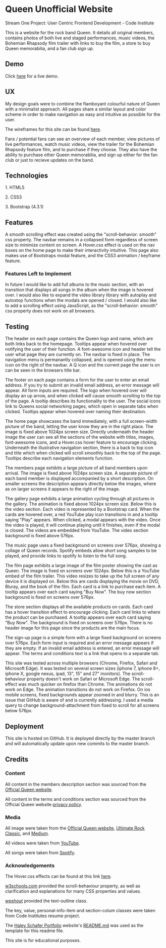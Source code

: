 <h1>Queen Unofficial Website</h1>

<p>Stream One Project: User Centric Frontend Development - Code Institute</p>
<p>This is a website for the rock band Queen. It details all original members, contains photos of both live and staged performances, music videos, the Bohemian Rhapsody film trailer with links to buy the film, a store to buy Queen memorabilia, and a fan club sign up.</p>

<h2>Demo</h2>

<p>Click <a href="https://olan1.github.io/milestone-project-1/" target="_blank">here</a> for a live demo.</p>

<h2>UX</h2>

<p>My design goals were to combine the flamboyant colourful nature of Queen with a minimalist approach. All pages share a similar layout and color scheme in order to make navigation as easy and intuitive as possible for the user.</p>
<p>The wireframes for this site can be found <a href="https://github.com/Olan1/milestone-project-1/blob/master/assets/wireframes/wireframes.pdf" target="_blank">here</a>.</p>
<p>Fans / potential fans can see an overview of each member, view pictures of live performances, watch music videos, view the trailer for the Bohemian Rhapsody feature film, and to purchase if they choose. They also have the ability to purchase other Queen memorabilia, and sign up either for the fan club or just to recieve updates on the band.</p>

<h2>Technologies</h2>
<p>1. HTML5</p>
<p>2. CSS3</p>
<p>3. Bootstrap (4.3.1)</p>

<h2>Features</h2>
<p>A smooth scrolling effect was created using the "scroll-behavior: smooth" css property. The navbar remains in a collapsed form regardless of screen size to minimize content on screen. A Hover.css effect is used on the nav boxes on the home page to make their interactivity intuitive. This page also makes use of Bootstraps modal feature, and the CSS3 animation / keyframe feature.</p> 

<h3>Features Left to Implement</h3>
<p>In future I would like to add full albums to the music section, with an transition that displays all songs in the album when the image is hovered over. I would also like to expand the video library library with autoplay and autostop functions when the modals are opened / closed. I would also like to add a scrolling effect using JavaScript, as the "scroll-behavior: smooth" css property does not work on all browsers.</p>

<h2>Testing</h2>
<p>The header on each page contains the Queen logo and name, which are both links back to the homepage. Tooltips appear when hovered over notifying the user of their function. A font-awesome icon and header tell the user what page they are currently on. The navbar is fixed in place. The navigation menu is permanantly collapsed, and is opened using the menu icon on the right of the navbar. A Q icon and the current page the user is on can be seen in the browsers title bar.</p>
<p>The footer on each page contains a form for the user to enter an email address. If you try to submit an invalid email address, an error message will appear. All form inputs are required. The logo when hovered over will display an up arrow, and when clicked will cause smooth scrolling to the top of the page. A tooltip describes its functionality to the user. The social icons link to Queens social networking pages, which open in separate tabs when clicked. Tooltips appear when hovered over naming their destination.<p>
<p>The home page showcases the band immediately, with a full screen-width picture of the band, letting the user know they are in the right place. The image is fixed above 1024px screen size. Directly underneath the header image the user can see all the sections of the website with titles, images, font-awesome icons, and a Hover.css hover feature to encourage clicking. Underneath the illustrative navigation section, there is a back to top icon and title which when clicked will scroll smoothly back to the top of the page. Tooltips describe each navigation elements function.</p>
<p>The members page exhibits a large picture of all band members upon arrival. The image is fixed above 1024px screen size. A separate picture of each band member is displayed accompanied by a short description. On smaller screens the description appears directly below the images, where as on larger screens it appears to the right of the image.</p>
<p>The gallery page exhibits a large animation cycling through all pictures in the gallery. The animation is fixed above 1024px screen size. Below this is the video section. Each video is represented by a Bootstrap card. When the cards are hovered over, a red YouTube play icon transitions in and a tooltip saying "Play" appears. When clicked, a modal appears with the video. Once the video is played, it will continue playing until it finishes, even if the modal is closed. The videos are embedded from YouTube. The video section background is fixed above 576px.</p>
<p>The music page uses a fixed background on screens over 576px, showing a collage of Queen records. Spotify embeds allow short song samples to be played, and provide links to spotify to listen to the full song.</p>
<p>The film page exhibits a large image of the film poster showing the cast as Queen. The image is fixed on screens over 1024px. Below this is a YouTube embed of the film trailer. This video resizes to take up the full screen of any device it is displayed on. Below this are cards displaying the movie on DVD, Bluray, and the book of the film. Each card is a link to purchase each item. A tooltip appears over each card saying "Buy Now". The buy now section background is fixed on screens over 576px.</p>
<p>The store section displays all the available products on cards. Each card has a hover transition effect to encourage clicking. Each card links to where the product can be purchased. A tooltip appears over each card saying "Buy Now". The background is fixed on screens over 576px. There is no header image for this page since the products are the main focus.</p>
<p>The sign-up page is a simple form with a large fixed background on screens over 576px. Each form input is required and an error message appears if they are empty. If an invalid email address is entered, an error message will appear. The terms and conditions text is a link that opens to a separate tab.</p>
<p>This site was tested across multiple browsers (Chrome, Firefox, Safari and Microsoft Edge). It was tested on several screen sizes (iphone 7, iphone 8+, iphone X, google nexus, ipad, 13", 15" and 27" monitors). The scroll-behaviour property doesn't work on Safari or Microsoft Edge. The scroll-effect was much quicker on firefox than Chrome. The animations do not work on Edge. The animation transitions do not work on Firefox. On ios mobile screens, fixed backgrounds appear zoomed in and blurry. This is an issue that GitHub is aware of and is currently addressing. I used a media query to change background-attachment from fixed to scroll for all screens below 576px.</p>

<h2>Deployment</h2>
<p>This site is hosted on GitHub. It is deployed directly by the master branch and will automatically update upon new commits to the master branch.</p>

<h2>Credits</h2>

<h3>Content</h3>
<p>All content in the members description section was sourced from the <a href="http://www.queenonline.com/" target="_blank">Official Queen website</a>.</p>
<p>All content in the terms and conditions section was sourced from the Official Queen website <a href="http://www.queenonline.com/privacy_policy" target="_blank">privacy policy</a>.</p>

<h3>Media</h3>
<p>All image were taken from the <a href="http://www.queenonline.com/" target="_blank">Official Queen website</a>, <a href="https://ultimateclassicrock.com/queen-albums-worst-to-best/" target="_blank">Ultimate Rock Classic</a>, and <a href="https://medium.com/one-reel-at-a-time/film-review-bohemian-rhapsody-5d4032f7fd79" target="_blank">Medium</a>.</p>
<p>All videos were taken from <a href="https://www.youtube.com/" target=_blank>YouTube</a>.
<p>All songs were taken from <a href="https://www.spotify.com/ie/" target=_blank>Spotify</a>.

<h3>Acknowledgements</h3>
<p>The Hover.css effects can be found at this link <a href="https://ianlunn.github.io/Hover/" target="_blank">here</a>.</p>
<p><a href="https://www.w3schools.com/" target="_blank">w3schools.com</a> provided the scroll-behaviour property, as well as clarification and explanations for many CSS properties and values.</p>
<p><a href="https://wpshout.com/quick-guides/create-text-outline-css/" target="_blank">wpshout</a> provided the text-outline class.</p>
<p>The key, value, personal-info-item and section-colum classes were taken from Code Institutes resume project.</p>
<p>The <a href="https://www.haleyschafer.com/" target="_blank">Haley Schafer Portfolio</a> website's <a href="https://github.com/Code-Institute-Solutions/StudentExampleProjectGradeFive/blob/master/README.md#demo" target="_blank">README.md</a> was used as the template for this readme file.</p>

<p>This site is for educational purposes.</p>
